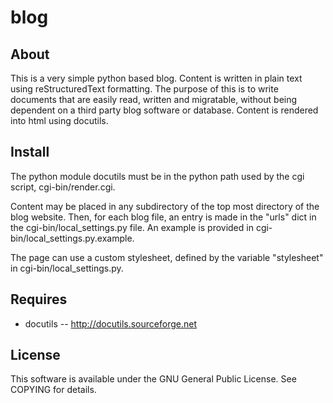 blog
====

About
--------

This is a very simple python based blog. Content is written in plain text using reStructuredText formatting. The purpose of this is to write documents that are easily read, written and migratable, without being dependent on a third party blog software or database. Content is rendered into html using docutils.

Install
-------

The python module docutils must be in the python path used by the cgi script, cgi-bin/render.cgi.

Content may be placed in any subdirectory of the top most directory of the blog website. Then, for each blog file, an entry is made in the "urls" dict in the cgi-bin/local_settings.py file. An example is provided in cgi-bin/local_settings.py.example.

The page can use a custom stylesheet, defined by the variable "stylesheet" in cgi-bin/local_settings.py.

Requires
---------

* docutils -- http://docutils.sourceforge.net

License
-------

This software is available under the GNU General Public License. See COPYING for details.


